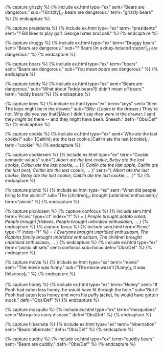 <!-- Grizzly bears -->
{% capture grizzly %}
{% include ex.html type="ex" sent="Bears are dangerous." sub="[Grizzly]<sub>cf</sub> bears are dangerous." term="grizzly bears" %}
{% endcapture %}

<!-- Presidents -->
{% capture presidents %}
{% include ex.html type="ex" term="presidents" sent="<em>?&nbsp;</em>Bill likes to play golf. George hates broccoli." %}
{% endcapture %}

<!-- Druggy bears -->
{% capture druggy %}
{% include ex.html type="ex" term="Druggy bears" sent="Bears are dangerous." sub="<em>?&nbsp;</em>Bears [in a drug-induced stupor]<sub>cf</sub> are dangerous." %}
{% endcapture %}

<!-- Boars -->
{% capture boars %}
{% include ex.html type="ex" term="boars" sent="Bears are dangerous." sub="You mean <em>boars</em> are dangerous." %}
{% endcapture %}

<!-- Teddy bears -->
{% capture teddy %}
{% include ex.html type="ex" sent="Bears are dangerous." sub="What about Teddy bears?|I didn't mean <em>all</em> bears." term="teddy bears"%}
{% endcapture %}

<!-- Keys -->
{% capture keys %}
{% include ex.html type="ex" term="keys" sent="Alex: The keys might be in the drawer." sub="Billy: (<em>Looks in the drawer.</em>) They're not. Why did you say that?|Alex: I didn't say they <em>were</em> in the drawer. I said they <em>might be</em> there -- and they might have been. Sheesh." defn="Obs/Def" %}
{% endcapture %}

<!-- Cookie -->
{% capture cookie %}
{% include ex.html type="ex" sent='Who ate the last cookie?' sub='[Caitlin]<sub>f</sub> ate the last cookie.|Caitlin ate the last [cookie]<sub>f</sub>.' term="cookie" %} 
{% endcapture %}

<!-- Cookie sem -->
{% capture cookiesem %}
{% include ex.html type="ex" term="Cookie semantic values" sub="{ <em>Albert ate the last cookie</em>, <em>Betsy ate the last cookie</em>, <em>Caitlin ate the last cookie</em>, ... }|{ <em>Caitlin ate the last apple</em>, <em>Caitlin ate the last beet</em>, <em>Caitlin ate the last cookie</em>, ... }" sent="{ <em>Albert ate the last cookie</em>, <em>Betsy ate the last cookie</em>, <em>Caitlin ate the last cookie</em>, ... }" %}
{% endcapture %}

<!-- Picnic -->
{% capture picnic %}
{% include ex.html type="ex" sent='What did people bring to the picinic?' sub='The [children]<sub>cf</sub> brought [unbridled enthusiasm]<sub>f</sub>' term="picnic" %}
{% endcapture %}

<!-- Picnic sem -->
{% capture picnicsem %}
{% capture confocus %}
{% include sem.html term='Picnic' type='cf' index="f" %} = { <em>People brought potato salad</em>, <em>People brought frisbees</em>, <em>People brought unbridled enthusiasm</em>, ... }
{% endcapture %}
{% capture focus %}
{% include sem.html term='Picnic' type='f' index="f" %} = { <em>Everyone brought unbridled enthusiasm</em>, <em>The Robbins family brought unbridled enthusiasm</em>, <em>The children brought unbridled enthusiasm</em>, ... }
{% endcapture %}
{% include ex.html type="ex" term="picnic alt sets" sent=confocus sub=focus defn="Obs/Def" %}
{% endcapture %}

<!-- Movie -->
{% capture movie %}
{% include ex.html type="ex" term="movie" sent="The movie was funny." sub="The movie wasn't [funny]<sub>f</sub>, it was [hilarious]<sub>f</sub>." %}
{% endcapture %}

<!-- Honey -->
{% capture honey %}
{% include ex.html type="ex" term="Honey" sent="If Pooh had eaten less honey, he would have fit through the hole." sub="But if Pooh had eaten less honey and worn his puffy jacket, he would have gotten stuck." defn="Obs/Def" %}
{% endcapture %}

<!-- Mosquitoes -->
{% capture mosquito %}
{% include ex.html type="ex" term="mosquitoes" sent="Mosquitos carry disease." defn="Obs/Def" %}
{% endcapture %}

<!-- Hibernate -->
{% capture hibernate %}
{% include ex.html type="ex" term="hibernation" sent="Bears hibernate." defn="Obs/Def" %}
{% endcapture %}

<!-- Cuddly bears -->
{% capture cuddly %}
{% include ex.html type="ex" term="cuddly bears" sent="Bears are cuddly." defn="Obs/Def" %}
{% endcapture %}
